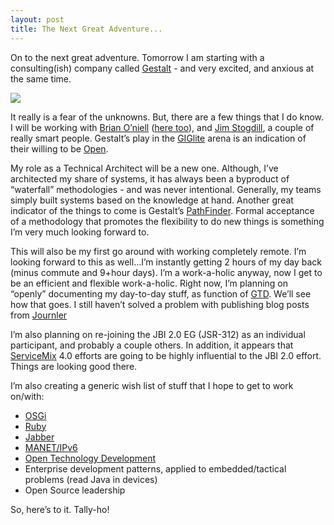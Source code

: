 ```yaml
---
layout: post
title: The Next Great Adventure...
---
```


On to the next great adventure. Tomorrow I am starting with a
consulting(ish) company called [Gestalt](http://www.gestalt-llc.com/) -
and very excited, and anxious at the same time.

![](http://www.blackholelogic.com/assets/2007/8/26/gestalt_icon.png)

It really is a fear of the unknowns. But, there are a few things that I
do know. I will be working with [Brian
O’niell](http://brianoneill.blogspot.com/) ([here
too](http://weblogs.java.net/blog/boneill42/)), and [Jim
Stogdill](http://limnthis.typepad.com/), a couple of really smart
people. Gestalt’s play in the [GIGlite](https://www.giglite.org/) arena
is an indication of their willing to be
[Open](http://opentechdev.org/index.php/Main_Page).

My role as a Technical Architect will be a new one. Although, I’ve
architected my share of systems, it has always been a byproduct of
“waterfall” methodologies - and was never intentional. Generally, my
teams simply built systems based on the knowledge at hand. Another great
indicator of the things to come is Gestalt’s
[PathFinder](http://www.gestalt-llc.com/method/index.html). Formal
acceptance of a methodology that promotes the flexibility to do new
things is something I’m very much looking forward to.

This will also be my first go around with working completely remote. I’m
looking forward to this as well…I’m instantly getting 2 hours of my day
back (minus commute and 9+hour days). I’m a work-a-holic anyway, now I
get to be an efficient and flexible work-a-holic. Right now, I’m
planning on “openly” documenting my day-to-day stuff, as function of
[GTD](http://en.wikipedia.org/wiki/Getting_Things_Done). We’ll see how
that goes. I still haven’t solved a problem with publishing blog posts
from [Journler](http://journler.com/)

I’m also planning on re-joining the JBI 2.0 EG (JSR-312) as an
individual participant, and probably a couple others. In addition, it
appears that [ServiceMix](http://www.servicemix.org) 4.0 efforts are
going to be highly influential to the JBI 2.0 effort. Things are looking
good there.

I’m also creating a generic wish list of stuff that I hope to get to
work on/with:

-   [OSGi](http://www.osgi.org)
-   [Ruby](http://www.ruby-lang.org)
-   [Jabber](http://www.jabber.org)
-   [MANET/IPv6](http://en.wikipedia.org/wiki/Mobile_IPv6)
-   [Open Technology
    Development](http://opentechdev.org/index.php/Main_Page)
-   Enterprise development patterns, applied to embedded/tactical
    problems (read Java in devices)
-   Open Source leadership

So, here’s to it. Tally-ho!
